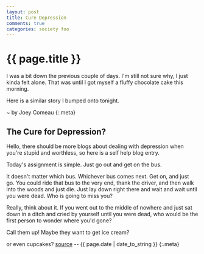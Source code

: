 ```yaml
---
layout: post
title: Cure Depression
comments: true
categories: society foo
---
```


{{ page.title }}
================
I was a bit down the previous couple of days.
I'm still not sure why, I just kinda felt alone.
That was until I got myself a fluffy chocolate cake this morning.

Here is a similar story I bumped onto tonight.

~ by Joey Comeau
{:.meta}

The Cure for Depression?
------------------------

Hello, there should be more blogs about dealing with depression when you're stupid and worthless, so here is a self help blog entry. 

Today's assignment is simple.
Just go out and get on the bus. 

It doesn't matter which bus. Whichever bus comes next. Get on, and just go.
You could ride that bus to the very end, thank the driver, and then walk into the woods and just die.
Just lay down right there and wait and wait until you were dead.
Who is going to miss you?

Really, think about it.
If you went out to the middle of nowhere and just sat down in a ditch and cried by yourself until you were dead,
who would be the first person to wonder where you'd gone?

Call them up! Maybe they want to get ice cream?

or even cupcakes? [source](http://cargocollective.com/joeycomeau/#1343146/The-Cure-for-Depression)
-- {{ page.date | date_to_string }}
{:.meta}
